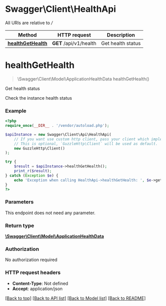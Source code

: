 # Swagger\Client\HealthApi

All URIs are relative to */*

Method | HTTP request | Description
------------- | ------------- | -------------
[**healthGetHealth**](HealthApi.md#healthgethealth) | **GET** /api/v1/health | Get health status

# **healthGetHealth**
> \Swagger\Client\Model\ApplicationHealthData healthGetHealth()

Get health status

Check the instance health status

### Example
```php
<?php
require_once(__DIR__ . '/vendor/autoload.php');

$apiInstance = new Swagger\Client\Api\HealthApi(
    // If you want use custom http client, pass your client which implements `GuzzleHttp\ClientInterface`.
    // This is optional, `GuzzleHttp\Client` will be used as default.
    new GuzzleHttp\Client()
);

try {
    $result = $apiInstance->healthGetHealth();
    print_r($result);
} catch (Exception $e) {
    echo 'Exception when calling HealthApi->healthGetHealth: ', $e->getMessage(), PHP_EOL;
}
?>
```

### Parameters
This endpoint does not need any parameter.

### Return type

[**\Swagger\Client\Model\ApplicationHealthData**](../Model/ApplicationHealthData.md)

### Authorization

No authorization required

### HTTP request headers

 - **Content-Type**: Not defined
 - **Accept**: application/json

[[Back to top]](#) [[Back to API list]](../../README.md#documentation-for-api-endpoints) [[Back to Model list]](../../README.md#documentation-for-models) [[Back to README]](../../README.md)

